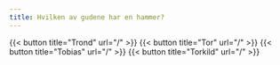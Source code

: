 ```yaml
---
title: Hvilken av gudene har en hammer?
---
```


{{< button title="Trond" url="/" >}}
{{< button title="Tor" url="/" >}}
{{< button title="Tobias" url="/" >}}
{{< button title="Torkild" url="/" >}}



